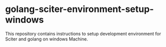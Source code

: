 # golang-sciter-environment-setup-windows
This repository contains instructions to setup development environment for Sciter and golang on windows Machine.
